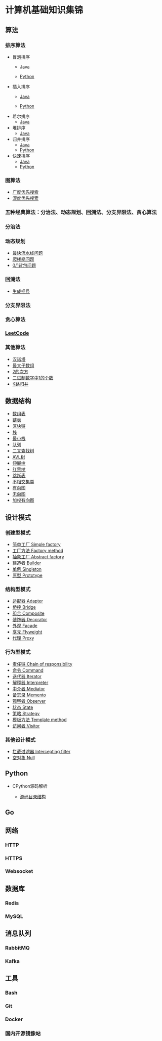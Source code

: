 # 计算机基础知识集锦

## 算法

### 排序算法

* 冒泡排序 
  * [Java](https://github.com/Blueswing/AUD/blob/master/src/algorithm/sorting/SortingAlgorithms.java)
  
  * [Python](https://github.com/Blueswing/CS-CheatSheet/blob/master/algorithm/sort.py#L1)
* 插入排序
  * [Java](https://github.com/Blueswing/AUD/blob/master/src/algorithm/sorting/SortingAlgorithms.java)
  
  * [Python](https://github.com/Blueswing/CS-CheatSheet/blob/master/algorithm/sort.py#L18)
* 希尔排序
  * [Java](https://github.com/Blueswing/AUD/blob/master/src/algorithm/sorting/SortingAlgorithms.java)
* 堆排序
  * [Java](https://github.com/Blueswing/AUD/blob/master/src/algorithm/sorting/SortingAlgorithms.java)
* 归并排序
  * [Java](https://github.com/Blueswing/AUD/blob/master/src/algorithm/sorting/SortingAlgorithms.java)
  * [Python](https://github.com/Blueswing/CS-CheatSheet/blob/master/algorithm/sort.py#L38)
* 快速排序
  * [Java](https://github.com/Blueswing/AUD/blob/master/src/algorithm/sorting/SortingAlgorithms.java)
  * [Python](https://github.com/Blueswing/CS-CheatSheet/blob/master/algorithm/sort.py#L97)

### 图算法

* [广度优先搜索](https://github.com/Blueswing/CS-CheatSheet/blob/master/data_structure/graph.py#L60)
* [深度优先搜索](https://github.com/Blueswing/CS-CheatSheet/blob/master/data_structure/graph.py#L100)

### 五种经典算法：分治法、动态规划、回溯法、分支界限法、贪心算法

### 分治法

### 动态规划

* [最快流水线问题](https://github.com/Blueswing/AUD_Python/blob/master/algorithm/dynamic_programming.py#L11)
* [爬楼梯问题](https://github.com/Blueswing/AUD_Python/blob/master/algorithm/dynamic_programming.py#L65)
* [0/1背包问题](https://github.com/Blueswing/AUD_Python/blob/master/algorithm/dynamic_programming.py#L93)

### 回溯法

* [生成括号](https://github.com/Blueswing/AUD_Python/tree/master/leetcode/22_generate_parenthesis.py)

### 分支界限法

### 贪心算法

### [LeetCode](https://github.com/Blueswing/AUD_Python/tree/master/leetcode)

### 其他算法

* [汉诺塔](https://github.com/Blueswing/AUD/blob/master/src/algorithm/recursion/HanoiTower.java)
* [最大子数组](https://github.com/Blueswing/AUD/blob/master/src/algorithm/dynamic_programming/MaximumSubArray.java)
* [2的次方](https://github.com/Blueswing/AUD/blob/master/src/algorithm/Util.java)
* [二进制数字中1的个数](https://github.com/Blueswing/AUD/blob/master/src/algorithm/Util.java)
* [K路归并](https://github.com/Blueswing/AUD_Python/tree/master/algorithm/k_way_merge.py)

## 数据结构

* [数组表](https://github.com/Blueswing/AUD/blob/master/src/data_structure/list/ArrayList.java)
* [链表](https://github.com/Blueswing/AUD/blob/master/src/data_structure/list/LinkedList.java)
* [区块链](https://github.com/Blueswing/AUD_Python/blob/master/data_structure/blockchain.py)
* [栈](https://github.com/Blueswing/AUD/blob/master/src/data_structure/list/Stack.java)
* [最小栈](https://github.com/Blueswing/AUD/blob/master/src/data_structure/list/MinStack.java)
* [队列](https://github.com/Blueswing/AUD/blob/master/src/data_structure/list/QueueList.java)
* [二叉查找树](https://github.com/Blueswing/AUD/blob/master/src/data_structure/tree/BinarySearchTree.java)
* [AVL树](https://github.com/Blueswing/AUD/blob/master/src/data_structure/tree/AVLTree.java)
* [伸展树](https://github.com/Blueswing/AUD/blob/master/src/data_structure/tree/SplayTree.java)
* [红黑树](https://github.com/Blueswing/AUD_Python/blob/master/data_structure/red_black_tree.py)
* [跳跃表](https://github.com/Blueswing/AUD_Python/blob/master/data_structure/skip_list.py)
* [不相交集类](https://github.com/Blueswing/AUD/blob/master/src/data_structure/DisjointSets.java)
* [有向图](https://github.com/Blueswing/AUD/blob/master/src/data_structure/graph/DirectedGraph.java)
* [无向图](https://github.com/Blueswing/AUD/blob/master/src/data_structure/graph/UndirectedGraph.java)
* [加权有向图](https://github.com/Blueswing/AUD/blob/master/src/data_structure/graph/WeightedGraph.java)

## 设计模式

### 创建型模式

* [简单工厂 Simple factory](https://github.com/Blueswing/AUD_Python/blob/master/design_pattern/simple_factory.py)
* [工厂方法 Factory method](https://github.com/Blueswing/AUD_Python/blob/master/design_pattern/factory_method.py)
* [抽象工厂 Abstract factory](https://github.com/Blueswing/AUD_Python/blob/master/design_pattern/abstract_factory.py)
* [建造者 Builder](https://github.com/Blueswing/AUD_Python/blob/master/design_pattern/builder.py)
* [单例 Singleton](https://github.com/Blueswing/AUD_Python/blob/master/design_pattern/singleton.py)
* [原型 Prototype](https://github.com/Blueswing/AUD_Python/blob/master/design_pattern/prototype.py)

### 结构型模式

* [适配器 Adapter](https://github.com/Blueswing/AUD_Python/blob/master/design_pattern/adapter.py)
* [桥接 Bridge](https://github.com/Blueswing/AUD_Python/blob/master/design_pattern/bridge.py)
* [组合 Composite](https://github.com/Blueswing/AUD_Python/blob/master/design_pattern/composite.py)
* [装饰器 Decorator](https://github.com/Blueswing/AUD_Python/blob/master/design_pattern/decorator.py)
* [外观 Facade](https://github.com/Blueswing/AUD_Python/blob/master/design_pattern/facade.py)
* [享元 Flyweight](https://github.com/Blueswing/AUD_Python/blob/master/design_pattern/flyweight.py)
* [代理 Proxy](https://github.com/Blueswing/AUD_Python/blob/master/design_pattern/proxy.py)

### 行为型模式

* [责任链 Chain of responsibility](https://github.com/Blueswing/AUD_Python/blob/master/design_pattern/chain.py)
* [命令 Command](https://github.com/Blueswing/AUD_Python/blob/master/design_pattern/command.py)
* [迭代器 Iterator](https://github.com/Blueswing/AUD_Python/blob/master/design_pattern/iterator.py)
* [解释器 Interpreter](https://github.com/Blueswing/AUD_Python/blob/master/design_pattern/interpreter.py)
* [中介者 Mediator](https://github.com/Blueswing/AUD_Python/blob/master/design_pattern/mediator.py)
* [备忘录 Memento](https://github.com/Blueswing/AUD_Python/blob/master/design_pattern/memento.py)
* [观察者 Observer](https://github.com/Blueswing/AUD_Python/blob/master/design_pattern/observer.py)
* [状态 State](https://github.com/Blueswing/AUD_Python/blob/master/design_pattern/state.py)
* [策略 Strategy](https://github.com/Blueswing/AUD_Python/blob/master/design_pattern/strategy.py)
* [模板方法 Template method](https://github.com/Blueswing/AUD_Python/blob/master/design_pattern/template_method.py)
* [访问者 Visitor](https://github.com/Blueswing/AUD_Python/blob/master/design_pattern/visitor.py)

### 其他设计模式

* [拦截过滤器 Intercepting filter](https://github.com/Blueswing/AUD_Python/blob/master/design_pattern/filter.py)
* [空对象 Null](https://github.com/Blueswing/AUD_Python/blob/master/design_pattern/null.py)

## Python

* CPython源码解析
  
  * [源码目录结构](https://github.com/Blueswing/CS-CheatSheet/blob/master/python/CPython.md)

## Go

## 网络

### HTTP

### HTTPS

### Websocket

## 数据库

### Redis

### MySQL

## 消息队列

### RabbitMQ

### Kafka

## 工具

### Bash

### Git

### Docker

### 国内开源镜像站
